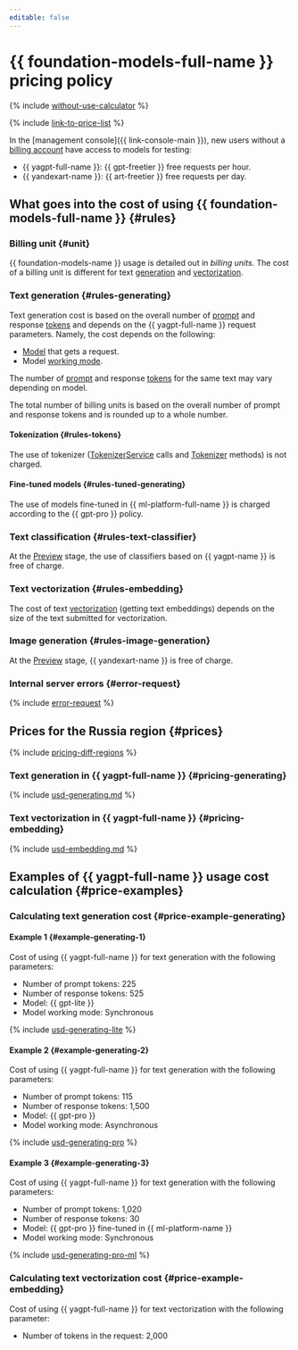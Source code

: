```yaml
---
editable: false
---
```


# {{ foundation-models-full-name }} pricing policy



{% include [without-use-calculator](../_includes/pricing/without-use-calculator.md) %}

{% include [link-to-price-list](../_includes/pricing/link-to-price-list.md) %}

In the [management console]({{ link-console-main }}), new users without a [billing account](../billing/concepts/billing-account.md) have access to models for testing:

* {{ yagpt-full-name }}: {{ gpt-freetier }} free requests per hour.
* {{ yandexart-name }}: {{ art-freetier }} free requests per day.

## What goes into the cost of using {{ foundation-models-full-name }} {#rules}

### Billing unit {#unit}

{{ foundation-models-name }} usage is detailed out in _billing units_. The cost of a billing unit is different for text [generation](./concepts/yandexgpt/index.md) and [vectorization](./concepts/embeddings.md).

### Text generation {#rules-generating}

Text generation cost is based on the overall number of [prompt](concepts/index.md#working-mode) and response [tokens](concepts/yandexgpt/tokens.md) and depends on the {{ yagpt-full-name }} request parameters. Namely, the cost depends on the following:

* [Model](concepts/yandexgpt/models.md) that gets a request.
* Model [working mode](concepts/index.md#working-mode).

The number of [prompt](concepts/index.md) and response [tokens](concepts/yandexgpt/tokens.md) for the same text may vary depending on model.

The total number of billing units is based on the overall number of prompt and response tokens and is rounded up to a whole number.

#### Tokenization {#rules-tokens}

The use of tokenizer ([TokenizerService](./text-generation/api-ref/grpc/Tokenizer/index.md) calls and [Tokenizer](./text-generation/api-ref/Tokenizer/index.md) methods) is not charged.

#### Fine-tuned models {#rules-tuned-generating}

The use of models fine-tuned in {{ ml-platform-full-name }} is charged according to the {{ gpt-pro }} policy.

### Text classification {#rules-text-classifier}

At the [Preview](../overview/concepts/launch-stages.md) stage, the use of classifiers based on {{ yagpt-name }} is free of charge.

### Text vectorization {#rules-embedding}

The cost of text [vectorization](./concepts/embeddings.md) (getting text embeddings) depends on the size of the text submitted for vectorization.

### Image generation {#rules-image-generation}

At the [Preview](../overview/concepts/launch-stages.md) stage, {{ yandexart-name }} is free of charge.

### Internal server errors {#error-request}

{% include [error-request](../_includes/speechkit/error-request.md) %}

## Prices for the Russia region {#prices}

{% include [pricing-diff-regions](../_includes/pricing-diff-regions.md) %}

### Text generation in {{ yagpt-full-name }} {#pricing-generating}



{% include [usd-generating.md](../_pricing/yandexgpt/usd-generating_new.md) %}


### Text vectorization in {{ yagpt-full-name }} {#pricing-embedding}



{% include [usd-embedding.md](../_pricing/yandexgpt/usd-embedding.md) %}


## Examples of {{ yagpt-full-name }} usage cost calculation {#price-examples}

### Calculating text generation cost {#price-example-generating}

#### Example 1 {#example-generating-1}

Cost of using {{ yagpt-full-name }} for text generation with the following parameters:

* Number of prompt tokens: 225
* Number of response tokens: 525
* Model: {{ gpt-lite }}
* Model working mode: Synchronous


{% include [usd-generating-lite](../_pricing_examples/foundation-models/usd-generating-lite.md) %}

#### Example 2 {#example-generating-2}

Cost of using {{ yagpt-full-name }} for text generation with the following parameters:

* Number of prompt tokens: 115
* Number of response tokens: 1,500
* Model: {{ gpt-pro }}
* Model working mode: Asynchronous



{% include [usd-generating-pro](../_pricing_examples/foundation-models/usd-generating-pro.md) %}


#### Example 3 {#example-generating-3}

Cost of using {{ yagpt-full-name }} for text generation with the following parameters:

* Number of prompt tokens: 1,020
* Number of response tokens: 30
* Model: {{ gpt-pro }} fine-tuned in {{ ml-platform-name }}
* Model working mode: Synchronous


{% include [usd-generating-pro-ml](../_pricing_examples/foundation-models/usd-generating-pro-ml.md) %}


### Calculating text vectorization cost {#price-example-embedding}

Cost of using {{ yagpt-full-name }} for text vectorization with the following parameter:

* Number of tokens in the request: 2,000



